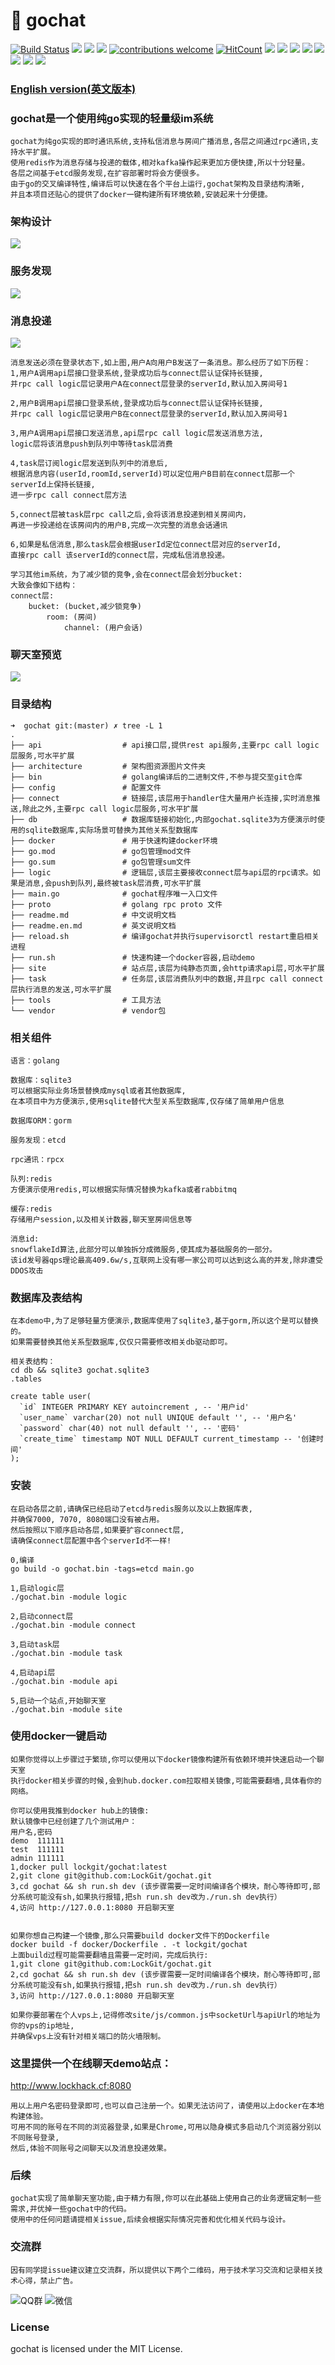 # 🚀 gochat 
[![Build Status](https://travis-ci.org/LockGit/gochat.svg?branch=master)](https://travis-ci.org/LockGit/gochat)
<img src="https://img.shields.io/badge/gochat-im-green">
<img src="https://img.shields.io/badge/documentation-yes-brightgreen.svg">
<img src="https://img.shields.io/github/license/LockGit/gochat">
[![contributions welcome](https://img.shields.io/badge/contributions-welcome-brightgreen.svg?style=flat)](https://github.com/LockGit/gochat/issues)
[![HitCount](http://hits.dwyl.io/LockGit/gochat.svg)](http://hits.dwyl.io/LockGit/gochat)
<img src="https://img.shields.io/github/contributors/LockGit/gochat">
<img src="https://img.shields.io/github/last-commit/LockGit/gochat">
<img src="https://img.shields.io/github/issues/LockGit/gochat"> 
<img src="https://img.shields.io/github/forks/LockGit/gochat"> 
<img src="https://img.shields.io/github/stars/LockGit/gochat">
<img src="https://img.shields.io/docker/pulls/lockgit/gochat">
<img src="https://img.shields.io/github/repo-size/LockGit/gochat">
<img src="https://img.shields.io/github/followers/LockGit">

### [English version(英文版本)](readme.en.md)

### gochat是一个使用纯go实现的轻量级im系统 
```
gochat为纯go实现的即时通讯系统,支持私信消息与房间广播消息,各层之间通过rpc通讯,支持水平扩展。
使用redis作为消息存储与投递的载体,相对kafka操作起来更加方便快捷,所以十分轻量。
各层之间基于etcd服务发现,在扩容部署时将会方便很多。
由于go的交叉编译特性,编译后可以快速在各个平台上运行,gochat架构及目录结构清晰,
并且本项目还贴心的提供了docker一键构建所有环境依赖,安装起来十分便捷。
```

### 架构设计
 ![](https://github.com/LockGit/gochat/blob/master/architecture/gochat.png)

### 服务发现
![](https://github.com/LockGit/gochat/blob/master/architecture/gochat_discovery.png)


### 消息投递 
![](https://github.com/LockGit/gochat/blob/master/architecture/single_send.png)
```
消息发送必须在登录状态下,如上图,用户A向用户B发送了一条消息。那么经历了如下历程：
1,用户A调用api层接口登录系统,登录成功后与connect层认证保持长链接,
并rpc call logic层记录用户A在connect层登录的serverId,默认加入房间号1

2,用户B调用api层接口登录系统,登录成功后与connect层认证保持长链接,
并rpc call logic层记录用户B在connect层登录的serverId,默认加入房间号1

3,用户A调用api层接口发送消息,api层rpc call logic层发送消息方法,
logic层将该消息push到队列中等待task层消费

4,task层订阅logic层发送到队列中的消息后,
根据消息内容(userId,roomId,serverId)可以定位用户B目前在connect层那一个serverId上保持长链接,
进一步rpc call connect层方法

5,connect层被task层rpc call之后,会将该消息投递到相关房间内，
再进一步投递给在该房间内的用户B,完成一次完整的消息会话通讯

6,如果是私信消息,那么task层会根据userId定位connect层对应的serverId,
直接rpc call 该serverId的connect层，完成私信消息投递。

学习其他im系统，为了减少锁的竞争,会在connect层会划分bucket:
大致会像如下结构：
connect层:
    bucket: (bucket,减少锁竞争)
        room: (房间)
            channel: (用户会话)
```

### 聊天室预览
![](https://github.com/LockGit/gochat/blob/master/architecture/gochat.gif)

### 目录结构
```
➜  gochat git:(master) ✗ tree -L 1
.
├── api                  # api接口层,提供rest api服务,主要rpc call logic层服务,可水平扩展 
├── architecture         # 架构图资源图片文件夹
├── bin                  # golang编译后的二进制文件,不参与提交至git仓库
├── config               # 配置文件
├── connect              # 链接层,该层用于handler住大量用户长连接,实时消息推送,除此之外,主要rpc call logic层服务,可水平扩展
├── db                   # 数据库链接初始化,内部gochat.sqlite3为方便演示时使用的sqlite数据库,实际场景可替换为其他关系型数据库
├── docker               # 用于快速构建docker环境
├── go.mod               # go包管理mod文件
├── go.sum               # go包管理sum文件
├── logic                # 逻辑层,该层主要接收connect层与api层的rpc请求。如果是消息,会push到队列,最终被task层消费,可水平扩展
├── main.go              # gochat程序唯一入口文件
├── proto                # golang rpc proto 文件
├── readme.md            # 中文说明文档
├── readme.en.md         # 英文说明文档
├── reload.sh            # 编译gochat并执行supervisorctl restart重启相关进程
├── run.sh               # 快速构建一个docker容器,启动demo
├── site                 # 站点层,该层为纯静态页面,会http请求api层,可水平扩展
├── task                 # 任务层,该层消费队列中的数据,并且rpc call connect层执行消息的发送,可水平扩展
├── tools                # 工具方法
└── vendor               # vendor包
```

### 相关组件
```
语言：golang

数据库：sqlite3 
可以根据实际业务场景替换成mysql或者其他数据库,
在本项目中为方便演示,使用sqlite替代大型关系型数据库,仅存储了简单用户信息

数据库ORM：gorm 

服务发现：etcd

rpc通讯：rpcx

队列:redis 
方便演示使用redis,可以根据实际情况替换为kafka或者rabbitmq

缓存:redis 
存储用户session,以及相关计数器,聊天室房间信息等

消息id:
snowflakeId算法,此部分可以单独拆分成微服务,使其成为基础服务的一部分。
该id发号器qps理论最高409.6w/s,互联网上没有哪一家公司可以达到这么高的并发,除非遭受DDOS攻击
```

### 数据库及表结构
```
在本demo中,为了足够轻量方便演示,数据库使用了sqlite3,基于gorm,所以这个是可以替换的。
如果需要替换其他关系型数据库,仅仅只需要修改相关db驱动即可。

相关表结构：
cd db && sqlite3 gochat.sqlite3
.tables
```
```sqlite
create table user(
  `id` INTEGER PRIMARY KEY autoincrement , -- '用户id'
  `user_name` varchar(20) not null UNIQUE default '', -- '用户名'
  `password` char(40) not null default '', -- '密码'
  `create_time` timestamp NOT NULL DEFAULT current_timestamp -- '创建时间'
);
```

### 安装
```
在启动各层之前,请确保已经启动了etcd与redis服务以及以上数据库表,
并确保7000, 7070, 8080端口没有被占用。
然后按照以下顺序启动各层,如果要扩容connect层,
请确保connect层配置中各个serverId不一样!

0,编译
go build -o gochat.bin -tags=etcd main.go

1,启动logic层
./gochat.bin -module logic

2,启动connect层
./gochat.bin -module connect

3,启动task层
./gochat.bin -module task

4,启动api层
./gochat.bin -module api 

5,启动一个站点,开始聊天室
./gochat.bin -module site
```

### 使用docker一键启动 
```
如果你觉得以上步骤过于繁琐,你可以使用以下docker镜像构建所有依赖环境并快速启动一个聊天室
执行docker相关步骤的时候,会到hub.docker.com拉取相关镜像,可能需要翻墙,具体看你的网络。

你可以使用我推到docker hub上的镜像:
默认镜像中已经创建了几个测试用户：
用户名,密码
demo  111111
test  111111
admin 111111
1,docker pull lockgit/gochat:latest
2,git clone git@github.com:LockGit/gochat.git
3,cd gochat && sh run.sh dev (该步骤需要一定时间编译各个模块，耐心等待即可,部分系统可能没有sh,如果执行报错,把sh run.sh dev改为./run.sh dev执行）
4,访问 http://127.0.0.1:8080 开启聊天室


如果你想自己构建一个镜像,那么只需要build docker文件下的Dockerfile
docker build -f docker/Dockerfile . -t lockgit/gochat
上面build过程可能需要翻墙且需要一定时间，完成后执行:
1,git clone git@github.com:LockGit/gochat.git
2,cd gochat && sh run.sh dev (该步骤需要一定时间编译各个模块，耐心等待即可,部分系统可能没有sh,如果执行报错,把sh run.sh dev改为./run.sh dev执行）
3,访问 http://127.0.0.1:8080 开启聊天室

如果你要部署在个人vps上,记得修改site/js/common.js中socketUrl与apiUrl的地址为你的vps的ip地址,
并确保vps上没有针对相关端口的防火墙限制。
```

### 这里提供一个在线聊天demo站点：
<a href="http://www.lockhack.cf:8080" target="_blank">http://www.lockhack.cf:8080</a>
```
用以上用户名密码登录即可,也可以自己注册一个。如果无法访问了，请使用以上docker在本地构建体验。
可用不同的账号在不同的浏览器登录,如果是Chrome,可用以隐身模式多启动几个浏览器分别以不同账号登录,
然后,体验不同账号之间聊天以及消息投递效果。
```


### 后续
```
gochat实现了简单聊天室功能,由于精力有限,你可以在此基础上使用自己的业务逻辑定制一些需求,并优掉一些gochat中的代码。
使用中的任何问题请提相关issue,后续会根据实际情况完善和优化相关代码与设计。
```

### 交流群
```
因有同学提issue建议建立交流群，所以提供以下两个二维码，用于技术学习交流和记录相关技术心得，禁止广告。
```
![QQ群](https://github.com/LockGit/gochat/blob/master/architecture/gochat-qq.jpg)
![微信](https://github.com/LockGit/gochat/blob/master/architecture/gochat-wx.jpg)

### License
gochat is licensed under the MIT License. 




